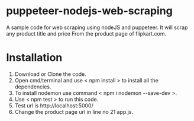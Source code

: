# puppeteer-nodejs-web-scraping
A sample code for web scraping using nodeJS and puppeteer.
It will scrap any product title and price From the product page of flipkart.com.

# Installation
1) Download or Clone the code.
2) Open cmd/terminal and use < npm install > to install all the dependencies.
3) To install nodemon use command < npm i nodemon --save-dev >.
4) Use < npm test > to run this code.
6) Test url is http://localhost:5000/
7) Change the product page url in line no 21 app.js.
